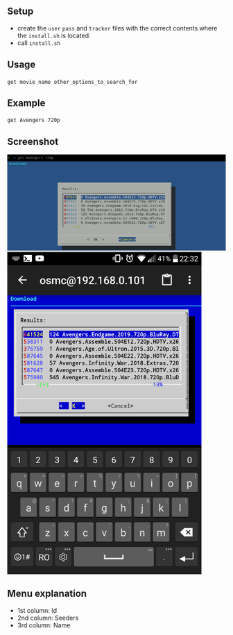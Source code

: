 ## Setup

* create the `user` `pass` and `tracker` files with the correct contents where the `install.sh` is located.
* call `install.sh`

## Usage

`get movie_name other_options_to_search_for`

## Example

`get Avengers 720p`

## Screenshot

![alt text](screenshots/pc.png "pc")
![alt text](screenshots/phone.png "phone")

## Menu explanation

* 1st column: Id
* 2nd column: Seeders
* 3rd column: Name